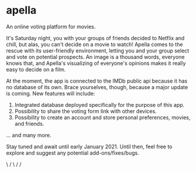 # apella
An online voting platform for movies.

It's Saturday night, you with your groups of friends decided to Netflix and chill, but alas, you can't decide on a movie to watch! Apella comes to the rescue with its user-friendly environment, letting you and your group select and vote on potential prospects. An image is a thousand words, everyone knows that, and Apella's visualizing of everyone's opinions makes it really easy to decide on a film.

At the moment, the app is connected to the IMDb public api because it has no database of its own. Brace yourselves, though, because a major update is coming. New features will include:

1. Integrated database deployed specifically for the purpose of this app.
2. Possibility to share the voting form link with other devices.
3. Possibility to create an account and store personal preferences, movies, and friends.

... and many more.

Stay tuned and await until early January 2021. Until then, feel free to explore and suggest any potential add-ons/fixes/bugs.

\    /
 \  /
  \/
